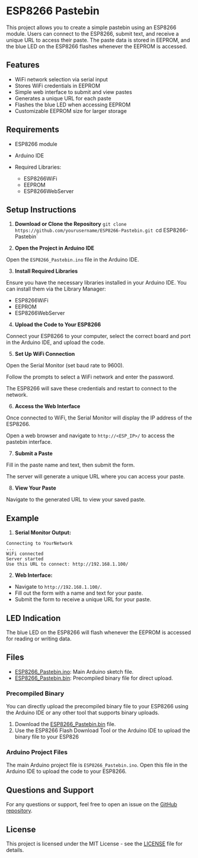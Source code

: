 # ESP8266 Pastebin

This project allows you to create a simple pastebin using an ESP8266 module. Users can connect to the ESP8266, submit text, and receive a unique URL to access their paste. The paste data is stored in EEPROM, and the blue LED on the ESP8266 flashes whenever the EEPROM is accessed.

## Features

* WiFi network selection via serial input
* Stores WiFi credentials in EEPROM
* Simple web interface to submit and view pastes
* Generates a unique URL for each paste
* Flashes the blue LED when accessing EEPROM
* Customizable EEPROM size for larger storage

## Requirements

* ESP8266 module
* Arduino IDE
* Required Libraries:

  - ESP8266WiFi
  - EEPROM
  - ESP8266WebServer

## Setup Instructions

1. **Download or Clone the Repository**
`git clone https://github.com/yourusername/ESP8266-Pastebin.git
`cd ESP8266-Pastebin`

3. **Open the Project in Arduino IDE**

Open the `ESP8266_Pastebin.ino` file in the Arduino IDE.

3. **Install Required Libraries**

Ensure you have the necessary libraries installed in your Arduino IDE. You can install them via the Library Manager:

  - ESP8266WiFi
  - EEPROM
  - ESP8266WebServer


4. **Upload the Code to Your ESP8266**

Connect your ESP8266 to your computer, select the correct board and port in the Arduino IDE, and upload the code.

5. **Set Up WiFi Connection**

Open the Serial Monitor (set baud rate to 9600).

Follow the prompts to select a WiFi network and enter the password.

The ESP8266 will save these credentials and restart to connect to the network.

6. **Access the Web Interface**

Once connected to WiFi, the Serial Monitor will display the IP address of the ESP8266.

Open a web browser and navigate to `http://<ESP_IP>/` to access the pastebin interface.

7. **Submit a Paste**

Fill in the paste name and text, then submit the form.

The server will generate a unique URL where you can access your paste.

8. **View Your Paste**

Navigate to the generated URL to view your saved paste.

## Example

1. **Serial Monitor Output:**

```
Connecting to YourNetwork
...
WiFi connected
Server started
Use this URL to connect: http://192.168.1.100/
```

2. **Web Interface:**

  - Navigate to `http://192.168.1.100/`.
  - Fill out the form with a name and text for your paste.
  - Submit the form to receive a unique URL for your paste.


## LED Indication

The blue LED on the ESP8266 will flash whenever the EEPROM is accessed for reading or writing data.

## Files

* [ESP8266_Pastebin.ino](ESP8266-Pastebin.ino): Main Arduino sketch file.
* [ESP8266_Pastebin.bin](ESP8266-Pastebin.bin): Precompiled binary file for direct upload.

### Precompiled Binary

You can directly upload the precompiled binary file to your ESP8266 using the Arduino IDE or any other tool that supports binary uploads.

1. Download the [ESP8266_Pastebin.bin](ESP8266-Pastebin.bin) file.
2. Use the ESP8266 Flash Download Tool or the Arduino IDE to upload the binary file to your ESP826

### Arduino Project Files

The main Arduino project file is `ESP8266_Pastebin.ino`. Open this file in the Arduino IDE to upload the code to your ESP8266.

## Questions and Support

For any questions or support, feel free to open an issue on the [GitHub repository](https://github.com/yourusername/ESP8266-Pastebin/issues).

## License

This project is licensed under the MIT License - see the [LICENSE](LICENSE) file for details.
